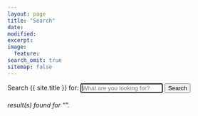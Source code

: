 ```yaml
---
layout: page
title: "Search"
date: 
modified:
excerpt:
image:
  feature:
search_omit: true
sitemap: false
---
```

  
<!-- Search form -->
<form method="get" action="{{ site.url }}/search/" data-search-form class="simple-search">
  <label for="q">Search {{ site.title }} for:</label>
  <input type="search" name="q" id="q" placeholder="What are you looking for?" data-search-input id="goog-wm-qt" autofocus />
  <input type="submit" value="Search" id="goog-wm-sb" />
</form>

<!-- Search results placeholder -->
<h6 data-search-found>
  <span data-search-found-count></span> result(s) found for &ldquo;<span data-search-found-term></span>&rdquo;.
</h6>
<ul class="post-list" data-search-results></ul>

<!-- Search result template -->
<script type="text/x-template" id="search-result">
  <li><article><a href="##Url##">##Title##<span class="entry-date"><time datetime="##Date##">##Date##</time></span></a></article></li>
      <footer class="entry-meta-small">
      <span><i class="fa fa-angle-double-right"></i>&nbsp;##Category##</span>
	  <span><i class="fa fa-tags"></i>&nbsp;##Tags##</span>
	  </footer>
  <span class="excerpt">##Excerpt##</span>
	  <br>
	  <br>  
</script>
